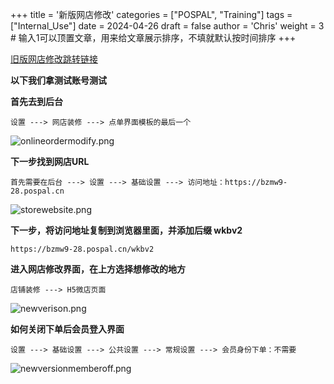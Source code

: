 +++
title = '新版网店修改'
categories = ["POSPAL", "Training"]
tags = ["Internal_Use"]
date = 2024-04-26
draft = false
author = 'Chris'
weight = 3 # 输入1可以顶置文章，用来给文章展示排序，不填就默认按时间排序
+++

[旧版网店修改跳转链接](../old_ver_website/)

**以下我们拿测试账号测试**

**首先去到后台**
```dos
设置 ---> 网店装修 ---> 点单界面模板的最后一个
```
![onlineordermodify.png](/img/onlineordermodify.png)

**下一步找到网店URL**
```url
首先需要在后台 ---> 设置 ---> 基础设置 ---> 访问地址：https://bzmw9-28.pospal.cn
```
![storewebsite.png](/img/storewebsite.png)

**下一步，将访问地址复制到浏览器里面，并添加后缀 wkbv2**
```url
https://bzmw9-28.pospal.cn/wkbv2
```

**进入网店修改界面，在上方选择想修改的地方**
```
店铺装修 ---> H5微店页面
```
![newverison.png](/img/newverison.png)


**如何关闭下单后会员登入界面**
```
设置 ---> 基础设置 ---> 公共设置 ---> 常规设置 ---> 会员身份下单：不需要
```
![newversionmemberoff.png](/img/newversionmemberoff.png)

